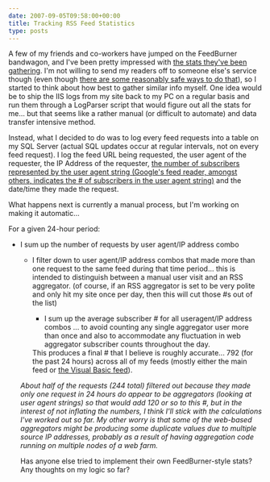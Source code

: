 ```yaml
---
date: 2007-09-05T09:58:00+00:00
title: Tracking RSS Feed Statistics
type: posts
---
```

A few of my friends and co-workers have jumped on the FeedBurner bandwagon, and I've been pretty impressed with [the stats they've been gathering](https://duncanmackenzie.net/blog/cool-gadget-using-sparklines-to-show-your-rss-stats-from-feedburner/). I'm not willing to send my readers off to someone else's service though (even though [there are some reasonably safe ways to do that](https://www.burningdoor.com/eric/archives/001284.html)), so I started to think about how best to gather similar info myself. One idea would be to ship the IIS logs from my site back to my PC on a regular basis and run them through a LogParser script that would figure out all the stats for me... but that seems like a rather manual (or difficult to automate) and data transfer intensive method.

Instead, what I decided to do was to log every feed requests into a table on my SQL Server (actual SQL updates occur at regular intervals, not on every feed request). I log the feed URL being requested, the user agent of the requester, the IP Address of the requester, [the number of subscribers represented by the user agent string (Google's feed reader, amongst others, indicates the # of subscribers in the user agent string)](https://factory-h.com/articles/View.aspx?articleId=27) and the date/time they made the request.

What happens next is currently a manual process, but I'm working on making it automatic...

For a given 24-hour period:

  * I sum up the number of requests by user agent/IP address combo
      * I filter down to user agent/IP address combos that made more than one request to the same feed during that time period... this is intended to distinguish between a manual user visit and an RSS aggregator. (of course, if an RSS aggregator is set to be very polite and only hit my site once per day, then this will cut those #s out of the list)
          * I sum up the average subscriber # for all useragent/IP address combos ... to avoid counting any single aggregator user more than once and also to accommodate any fluctuation in web aggregator subscriber counts throughout the day.</ul>
        This produces a final # that I believe is roughly accurate... 792 (for the past 24 hours) across all of my feeds (mostly either the main feed or [the Visual Basic feed](https://duncanmackenzie.net/blog/tags/visual+basic/)).

        _About half of the requests (244 total) filtered out because they made only one request in 24 hours do appear to be aggregators (looking at user agent strings) so that would add 120 or so to this #, but in the interest of not inflating the numbers, I think I'll stick with the calculations I've worked out so far. My other worry is that some of the web-based aggregators might be producing some duplicate values due to multiple source IP addresses, probably as a result of having aggregation code running on multiple nodes of a web farm._

        Has anyone else tried to implement their own FeedBurner-style stats? Any thoughts on my logic so far?
